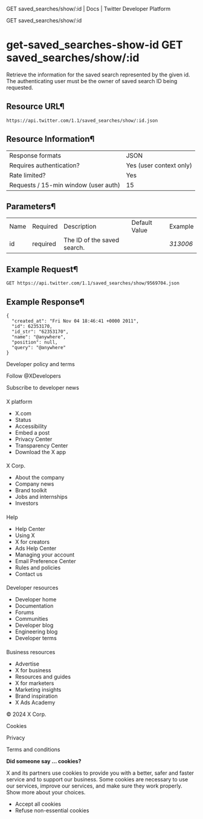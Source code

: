 
GET saved\_searches/show/:id | Docs | Twitter Developer Platform 

GET saved\_searches/show/:id

get-saved\_searches-show-id
GET saved\_searches/show/:id
============================

Retrieve the information for the saved search represented by the
given id. The authenticating user must be the owner of saved search ID
being requested.

Resource URL¶
-------------

`https://api.twitter.com/1.1/saved_searches/show/:id.json`

Resource Information¶
---------------------

|  |  |
| --- | --- |
| Response formats | JSON |
| Requires authentication? | Yes (user context only) |
| Rate limited? | Yes |
| Requests / 15-min window (user auth) | 15 |

Parameters¶
-----------

|  |  |  |  |  |
| --- | --- | --- | --- | --- |
| Name | Required | Description | Default Value | Example |
| id | required | The ID of the saved search. |  | *313006* |

Example Request¶
----------------

`GET https://api.twitter.com/1.1/saved_searches/show/9569704.json`

Example Response¶
-----------------

```
{
  "created_at": "Fri Nov 04 18:46:41 +0000 2011", 
  "id": 62353170, 
  "id_str": "62353170", 
  "name": "@anywhere", 
  "position": null, 
  "query": "@anywhere"
}
```

Developer policy and terms

Follow @XDevelopers

Subscribe to developer news

#### 
 X platform

* X.com
* Status
* Accessibility
* Embed a post
* Privacy Center
* Transparency Center
* Download the X app

#### 
 X Corp.

* About the company
* Company news
* Brand toolkit
* Jobs and internships
* Investors

#### 
 Help

* Help Center
* Using X
* X for creators
* Ads Help Center
* Managing your account
* Email Preference Center
* Rules and policies
* Contact us

#### 
 Developer resources

* Developer home
* Documentation
* Forums
* Communities
* Developer blog
* Engineering blog
* Developer terms

#### 
 Business resources

* Advertise
* X for business
* Resources and guides
* X for marketers
* Marketing insights
* Brand inspiration
* X Ads Academy

 © 2024 X Corp.

Cookies

Privacy

Terms and conditions

**Did someone say … cookies?**  

 X and its partners use cookies to provide you with a better, safer and
 faster service and to support our business. Some cookies are necessary to use
 our services, improve our services, and make sure they work properly.
 Show more about your choices.

* Accept all cookies
* Refuse non-essential cookies